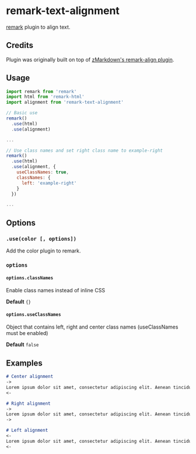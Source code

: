 # remark-text-alignment

[remark](https://github.com/remarkjs/remark) plugin to align text.

## Credits

Plugin was originally built on top of [zMarkdown's remark-align plugin](https://github.com/zestedesavoir/zmarkdown/tree/master/packages/remark-align).

## Usage

```js
import remark from 'remark'
import html from 'remark-html'
import alignment from 'remark-text-alignment'

// Basic use
remark()
  .use(html)
  .use(alignment)

...

// Use class names and set right class name to example-right
remark()
  .use(html)
  .use(alignment, {
    useClassNames: true,
    classNames: {
      left: 'example-right'
    }
  })

...
```

## Options

### `.use(color [, options])`

Add the color plugin to remark.

### `options`

#### `options.classNames`

Enable class names instead of inline CSS

**Default** `{}`

#### `options.useClassNames`

Object that contains left, right and center class names (useClassNames must be enabled)

**Default** `false`

## Examples

```markdown
# Center alignment
->
Lorem ipsum dolor sit amet, consectetur adipiscing elit. Aenean tincidunt urna maximus sem congue, viverra ultrices purus porta. Aenean at porta mi. Donec ut felis consectetur, rutrum mauris non, sagittis ipsum. Quisque sit amet fringilla lorem. Curabitur euismod imperdiet nunc, et vehicula lorem scelerisque et. Fusce rutrum id lectus in pellentesque. Donec vel cursus dolor. Ut placerat justo nunc, a imperdiet libero posuere non. Nullam dolor ligula, efficitur a accumsan non, viverra quis lorem. Mauris at auctor ligula.
<-

# Right alignment
->
Lorem ipsum dolor sit amet, consectetur adipiscing elit. Aenean tincidunt urna maximus sem congue, viverra ultrices purus porta. Aenean at porta mi. Donec ut felis consectetur, rutrum mauris non, sagittis ipsum. Quisque sit amet fringilla lorem. Curabitur euismod imperdiet nunc, et vehicula lorem scelerisque et. Fusce rutrum id lectus in pellentesque. Donec vel cursus dolor. Ut placerat justo nunc, a imperdiet libero posuere non. Nullam dolor ligula, efficitur a accumsan non, viverra quis lorem. Mauris at auctor ligula.
->

# Left alignment
<-
Lorem ipsum dolor sit amet, consectetur adipiscing elit. Aenean tincidunt urna maximus sem congue, viverra ultrices purus porta. Aenean at porta mi. Donec ut felis consectetur, rutrum mauris non, sagittis ipsum. Quisque sit amet fringilla lorem. Curabitur euismod imperdiet nunc, et vehicula lorem scelerisque et. Fusce rutrum id lectus in pellentesque. Donec vel cursus dolor. Ut placerat justo nunc, a imperdiet libero posuere non. Nullam dolor ligula, efficitur a accumsan non, viverra quis lorem. Mauris at auctor ligula.
<-
```

